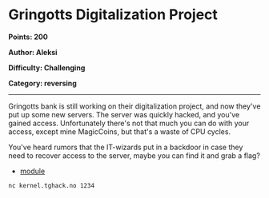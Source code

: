 # Gringotts Digitalization Project
**Points: 200**

**Author: Aleksi**

**Difficulty: Challenging**

**Category: reversing**

---

Gringotts bank is still working on their digitalization project, and now
they've put up some new servers. The server was quickly hacked, 
and you've gained access. Unfortunately there's not that much you can do
with your access, except mine MagicCoins, but that's a waste of CPU cycles.

You've heard rumors that the IT-wizards put in a backdoor in case they need
to recover access to the server, maybe you can find it and grab a flag?

* [module](uploads/pwn_module.ko)

```
nc kernel.tghack.no 1234
```
